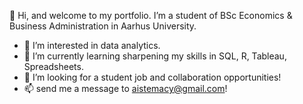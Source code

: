 👋 Hi, and welcome to my portfolio.
I’m a student of BSc Economics & Business Administration in Aarhus University.
- 👀 I’m interested in data analytics.
- 🌱 I’m currently learning sharpening my skills in SQL, R, Tableau, Spreadsheets.
- 💞️ I’m looking for a student job and collaboration opportunities!
- 📫 send me a message to aistemacy@gmail.com!
